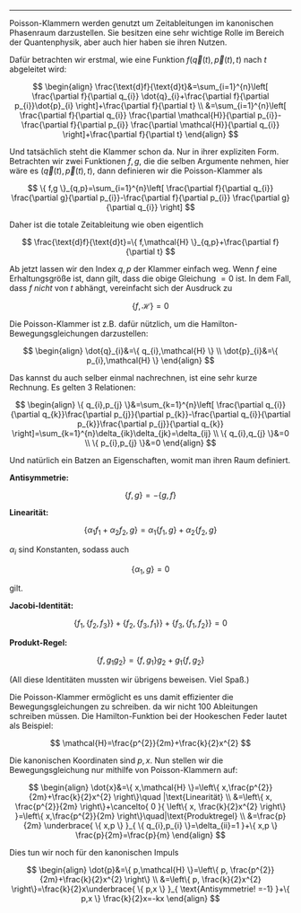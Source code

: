 ***

Poisson-Klammern werden genutzt um Zeitableitungen im kanonischen Phasenraum darzustellen. Sie besitzen eine sehr wichtige Rolle im Bereich der Quantenphysik, aber auch hier haben sie ihren Nutzen.

Dafür betrachten wir erstmal, wie eine Funktion $f(\vec{q}(t),\vec{p}(t),t)$ nach $t$ abgeleitet wird:

$$
\begin{align}
\frac{\text{d}f}{\text{d}t}&=\sum_{i=1}^{n}\left[ \frac{\partial f}{\partial q_{i}}  \dot{q}_{i}+\frac{\partial f}{\partial p_{i}}\dot{p}_{i} \right]+\frac{\partial f}{\partial t}  \\
&=\sum_{i=1}^{n}\left[ \frac{\partial f}{\partial q_{i}} \frac{\partial \mathcal{H}}{\partial p_{i}}-\frac{\partial f}{\partial p_{i}} \frac{\partial \mathcal{H}}{\partial q_{i}}     \right]+\frac{\partial f}{\partial t} 
\end{align}
$$

Und tatsächlich steht die Klammer schon da. Nur in ihrer expliziten Form. Betrachten wir zwei Funktionen $f,g$, die die selben Argumente nehmen, hier wäre es $(\vec{q}(t),\vec{p}(t),t)$, dann definieren wir die Poisson-Klammer als

$$
\{ f,g \}_{q,p}=\sum_{i=1}^{n}\left[ \frac{\partial f}{\partial q_{i}} \frac{\partial g}{\partial p_{i}}-\frac{\partial f}{\partial p_{i}} \frac{\partial g}{\partial q_{i}}     \right]
$$

Daher ist die totale Zeitableitung wie oben eigentlich

$$
\frac{\text{d}f}{\text{d}t}=\{ f,\mathcal{H} \}_{q,p}+\frac{\partial f}{\partial t} 
$$

Ab jetzt lassen wir den Index $q,p$ der Klammer einfach weg. Wenn $f$ eine Erhaltungsgröße ist, dann gilt, dass die obige Gleichung $=0$ ist. In dem Fall, dass $f$ *nicht* von $t$ abhängt, vereinfacht sich der Ausdruck zu

$$
\{ f,\mathcal{H} \}=0
$$

Die Poisson-Klammer ist z.B. dafür nützlich, um die Hamilton-Bewegungsgleichungen darzustellen:

$$
\begin{align}
\dot{q}_{i}&=\{ q_{i},\mathcal{H} \} \\
\dot{p}_{i}&=\{ p_{i},\mathcal{H} \}
\end{align}
$$

Das kannst du auch selber einmal nachrechnen, ist eine sehr kurze Rechnung. Es gelten 3 Relationen:

$$
\begin{align}
\{ q_{i},p_{j} \}&=\sum_{k=1}^{n}\left[ \frac{\partial q_{i}}{\partial q_{k}}\frac{\partial p_{j}}{\partial p_{k}}-\frac{\partial q_{i}}{\partial p_{k}}\frac{\partial p_{j}}{\partial q_{k}}     \right]=\sum_{k=1}^{n}\delta_{ik}\delta_{jk}=\delta_{ij} \\
\{ q_{i},q_{j} \}&=0 \\
\{ p_{i},p_{j} \}&=0
\end{align}
$$

Und natürlich ein Batzen an Eigenschaften, womit man ihren Raum definiert.

**Antisymmetrie:**

$$
\{ f,g \}=-\{ g,f \}
$$

**Linearität:**

$$
\{ \alpha_{1}f_{1}+\alpha_{2}f_{2},g \}=\alpha_{1}\{ f_{1},g \}+\alpha_{2}\{ f_{2},g \}
$$

$\alpha_{i}$ sind Konstanten, sodass auch

$$
\{ \alpha_{1},g \}=0
$$

gilt.

**Jacobi-Identität:**

$$
\{ f_{1},\{ f_{2},f_{3} \} \}+\{ f_{2},\{ f_{3},f_{1} \} \}+\{ f_{3},\{ f_{1},f_{2} \} \}=0
$$

**Produkt-Regel:**

$$
\{ f,g_{1}g_{2} \}=\{ f,g_{1} \}g_{2}+g_{1}\{ f,g_{2} \}
$$

(All diese Identitäten mussten wir übrigens beweisen. Viel Spaß.)

Die Poisson-Klammer ermöglicht es uns damit effizienter die Bewegungsgleichungen zu schreiben. da wir nicht 100 Ableitungen schreiben müssen. Die Hamilton-Funktion bei der Hookeschen Feder lautet als Beispiel:

$$
\mathcal{H}=\frac{p^{2}}{2m}+\frac{k}{2}x^{2}
$$

Die kanonischen Koordinaten sind $p,x$. Nun stellen wir die Bewegungsgleichung nur mithilfe von Poisson-Klammern auf:

$$
\begin{align}
\dot{x}&=\{ x,\mathcal{H} \}=\left\{  x,\frac{p^{2}}{2m}+\frac{k}{2}x^{2}  \right\}\quad |\text{Linearität} \\
&=\left\{  x, \frac{p^{2}}{2m}  \right\}+\cancelto{ 0 }{ \left\{  x, \frac{k}{2}x^{2}  \right\} }=\left\{  x,\frac{p^{2}}{2m}  \right\}\quad|\text{Produktregel} \\
&=\frac{p}{2m} \underbrace{ \{ x,p \} }_{ \{ q_{i},p_{i} \}=\delta_{ii}=1 }+\{ x,p \} \frac{p}{2m}=\frac{p}{m}
\end{align}
$$

Dies tun wir noch für den kanonischen Impuls

$$
\begin{align}
\dot{p}&=\{ p,\mathcal{H} \}=\left\{  p, \frac{p^{2}}{2m}+\frac{k}{2}x^{2}  \right\} \\
&=\left\{  p, \frac{k}{2}x^{2}  \right\}=\frac{k}{2}x\underbrace{ \{ p,x \} }_{ \text{Antisymmetrie! =-1} }+\{ p,x \} \frac{k}{2}x=-kx
\end{align}
$$

